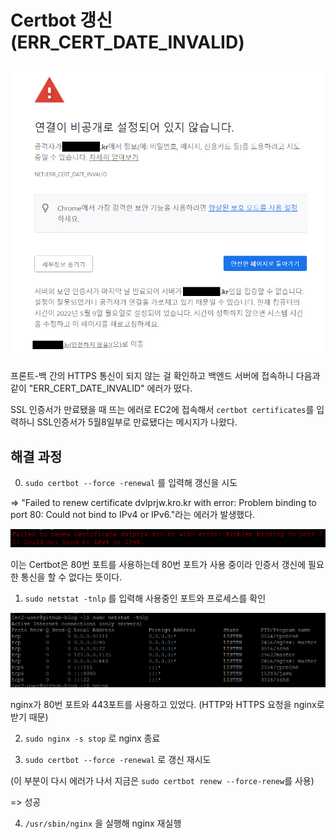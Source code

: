 # Certbot 갱신 (ERR_CERT_DATE_INVALID)

![image-20220509013356285](../../../../public/assets/image-20220509013356285.png)

프론트-백 간의 HTTPS 통신이 되지 않는 걸 확인하고 백엔드 서버에 접속하니 다음과 같이 "ERR_CERT_DATE_INVALID" 에러가 떴다.

SSL 인증서가 만료됐을 때 뜨는 에러로 EC2에 접속해서 `certbot certificates`를 입력하니 SSL인증서가 5월8일부로 만료됐다는 메시지가 나왔다.

## 해결 과정

0. `sudo certbot --force -renewal` 를 입력해 갱신을 시도

=> "Failed to renew certificate dvlprjw.kro.kr with error: Problem binding to port 80: Could not bind to IPv4 or IPv6."라는 에러가 발생했다.

![image-20220510084721798](../../../../public/assets/image-20220510084721798.png)

이는 Certbot은 80번 포트를 사용하는데 80번 포트가 사용 중이라 인증서 갱신에 필요한 통신을 할 수 없다는 뜻이다.

1. `sudo netstat -tnlp` 를 입력해 사용중인 포트와 프로세스를 확인

![image-20220510085801574](../../../../public/assets/image-20220510085801574.png)

nginx가 80번 포트와 443포트를 사용하고 있었다. (HTTP와 HTTPS 요청을 nginx로 받기 때문)

2. `sudo nginx -s stop` 로 nginx 종료

3. `sudo certbot --force -renewal` 로 갱신 재시도

(이 부분이 다시 에러가 나서 지금은 `sudo certbot renew --force-renew`를 사용)

=> 성공

4. `/usr/sbin/nginx` 을 실행해 nginx 재실행